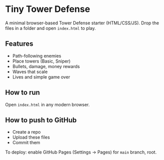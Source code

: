 # Tiny Tower Defense

A minimal browser-based Tower Defense starter (HTML/CSS/JS). Drop the files in a folder and open `index.html` to play.

## Features
- Path-following enemies
- Place towers (Basic, Sniper)
- Bullets, damage, money rewards
- Waves that scale
- Lives and simple game over

## How to run
Open `index.html` in any modern browser.

## How to push to GitHub
- Create a repo
- Upload these files
- Commit them

To deploy: enable GitHub Pages (Settings → Pages) for `main` branch, root.
